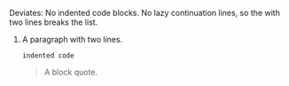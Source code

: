 Deviates: No indented code blocks.
No lazy continuation lines, so the with two lines breaks the list.

  1.  A paragraph
with two lines.

          indented code

      > A block quote.
